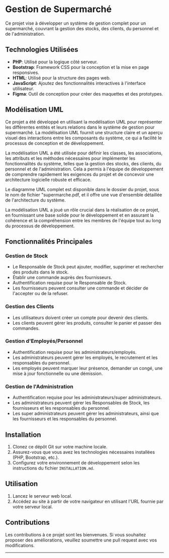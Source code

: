 # Gestion de Supermarché

Ce projet vise à développer un système de gestion complet pour un supermarché, couvrant la gestion des stocks, des clients, du personnel et de l'administration.

## Technologies Utilisées

- **PHP**: Utilisé pour la logique côté serveur.
- **Bootstrap**: Framework CSS pour la conception et la mise en page responsives.
- **HTML**: Utilisé pour la structure des pages web.
- **JavaScript**: Ajoutez des fonctionnalités interactives à l'interface utilisateur.
- **Figma**: Outil de conception pour créer des maquettes et des prototypes.

## Modélisation UML

Ce projet a été développé en utilisant la modélisation UML pour représenter les différentes entités et leurs relations dans le système de gestion pour supermarché. La modélisation UML fournit une structure claire et un aperçu visuel des interactions entre les composants du système, ce qui a facilité le processus de conception et de développement.

La modélisation UML a été utilisée pour définir les classes, les associations, les attributs et les méthodes nécessaires pour implémenter les fonctionnalités du système, telles que la gestion des stocks, des clients, du personnel et de l'administration. Cela a permis à l'équipe de développement de comprendre rapidement les exigences du projet et de concevoir une architecture logicielle robuste et efficace.

Le diagramme UML complet est disponible dans le dossier du projet, sous le nom de fichier "supermarche.pdf, et il offre une vue d'ensemble détaillée de l'architecture du système.

La modélisation UML a joué un rôle crucial dans la réalisation de ce projet, en fournissant une base solide pour le développement et en assurant la cohérence et la compréhension entre les membres de l'équipe tout au long du processus de développement.


## Fonctionnalités Principales

### Gestion de Stock

- Le Responsable de Stock peut ajouter, modifier, supprimer et rechercher des produits dans le stock.
- Établir une commande auprès des fournisseurs.
- Authentification requise pour le Responsable de Stock.
- Les fournisseurs peuvent consulter une commande et décider de l'accepter ou de la refuser.

### Gestion des Clients

- Les utilisateurs doivent créer un compte pour devenir des clients.
- Les clients peuvent gérer les produits, consulter le panier et passer des commandes.

### Gestion d'Employés/Personnel

- Authentification requise pour les administrateurs/employés.
- Les administrateurs peuvent gérer les employés, le recrutement et les responsables du personnel.
- Les employés peuvent marquer leur présence, demander un congé, une mise à jour fonctionnelle ou une démission.

### Gestion de l'Administration

- Authentification requise pour les administrateurs/super administrateurs.
- Les administrateurs peuvent gérer les Responsables de Stock, les fournisseurs et les responsables du personnel.
- Les super administrateurs peuvent gérer les administrateurs, ainsi que les fournisseurs et les responsables du personnel.



## Installation

1. Clonez ce dépôt Git sur votre machine locale.
2. Assurez-vous que vous avez les technologies nécessaires installées (PHP, Bootstrap, etc.).
3. Configurez votre environnement de développement selon les instructions du fichier `INSTALLATION.md`.

## Utilisation

1. Lancez le serveur web local.
2. Accédez au site à partir de votre navigateur en utilisant l'URL fournie par votre serveur local.

## Contributions

Les contributions à ce projet sont les bienvenues. Si vous souhaitez proposer des améliorations, veuillez soumettre une pull request avec vos modifications.

---

